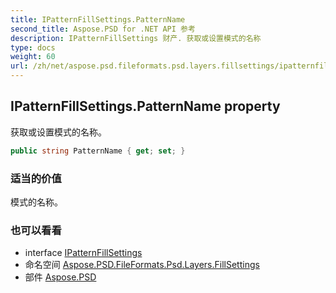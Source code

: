 ```yaml
---
title: IPatternFillSettings.PatternName
second_title: Aspose.PSD for .NET API 参考
description: IPatternFillSettings 财产. 获取或设置模式的名称
type: docs
weight: 60
url: /zh/net/aspose.psd.fileformats.psd.layers.fillsettings/ipatternfillsettings/patternname/
---
```

## IPatternFillSettings.PatternName property

获取或设置模式的名称。

```csharp
public string PatternName { get; set; }
```

### 适当的价值

模式的名称。

### 也可以看看

* interface [IPatternFillSettings](../)
* 命名空间 [Aspose.PSD.FileFormats.Psd.Layers.FillSettings](../../ipatternfillsettings/)
* 部件 [Aspose.PSD](../../../)


